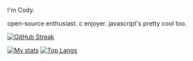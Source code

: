 I'm Cody.

open-source enthusiast.
c enjoyer.
javascript's pretty cool too.

[![GitHub Streak](https://streak-stats.demolab.com?user=co-decode&theme=dark&hide_border=true)](https://git.io/streak-stats)

[![My stats](https://github-readme-stats.vercel.app/api?username=co-decode&theme=dark&hide_rank=true&hide_border=true&hide_title=true)](https://github.com/anuraghazra/github-readme-stats)
[![Top Langs](https://github-readme-stats.vercel.app/api/top-langs/?username=co-decode&theme=dark&layout=compact&hide_border=true)](https://github.com/anuraghazra/github-readme-stats)
